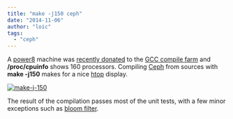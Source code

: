 ```yaml
---
title: "make -j150 ceph"
date: "2014-11-06"
author: "loic"
tags: 
  - "ceph"
---
```


A [power8](https://en.wikipedia.org/wiki/POWER8) machine was [recently donated](https://mail.gna.org/public/gcc-cfarm-users/2014-11/msg00000.html) to the [GCC compile farm](https://gcc.gnu.org/wiki/CompileFarm) and **/proc/cpuinfo** shows 160 processors. Compiling [Ceph](http://ceph.com/) from sources with **make -j150** makes for a nice [htop](http://hisham.hm/htop/) display.

[![](images/make-j-150-1024x576.png "make-j-150")](http://dachary.org/wp-uploads/2014/11/make-j-150.png)

The result of the compilation passes most of the unit tests, with a few minor exceptions such as [bloom filter](http://tracker.ceph.com/issues/10020).
